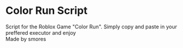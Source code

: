 # Color Run Script
Script for the Roblox Game "Color Run". Simply copy and paste in your preffered executor and enjoy <br>
Made by smores
